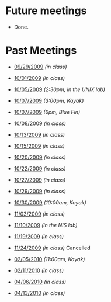 # Future meetings #
  * Done.


# Past Meetings #
  * [09/29/2009](Meeting1.md) _(in class)_
  * [10/01/2009](Meeting2.md) _(in class)_
  * [10/05/2009](Meeting3.md) _(2:30pm, in the UNIX lab)_
  * [10/07/2009](ClientMeeting1.md) _(3:00pm, Kayak)_
  * [10/07/2009](Meeting4.md) _(6pm, Blue Fin)_
  * [10/08/2009](Meeting5.md) _(in class)_
  * [10/13/2009](Meeting6.md) _(in class)_
  * [10/15/2009](Meeting7.md) _(in class)_
  * [10/20/2009](Meeting8.md) _(in class)_
  * [10/22/2009](Meeting9.md) _(in class)_
  * [10/27/2009](Meeting10.md) _(in class)_
  * [10/29/2009](Meeting11.md) _(in class)_
  * [10/30/2009](ClientMeeting2.md) _(10:00am, Kayak)_
  * [11/03/2009](Meeting12.md) _(in class)_
  * [11/10/2009](Meeting13.md) _(in the NIS lab)_
  * [11/19/2009](Meeting14.md) _(in class)_
  * [11/24/2009](Meeting15.md) _(in class)_ Cancelled

  * [02/05/2010](ClientMeeting4.md) _(11:00am, Kayak)_
  * [02/11/2010](Meeting26.md) _(in class)_
  * [04/06/2010](Meeting27.md) _(in class)_
  * [04/13/2010](Meeting28.md) _(in class)_